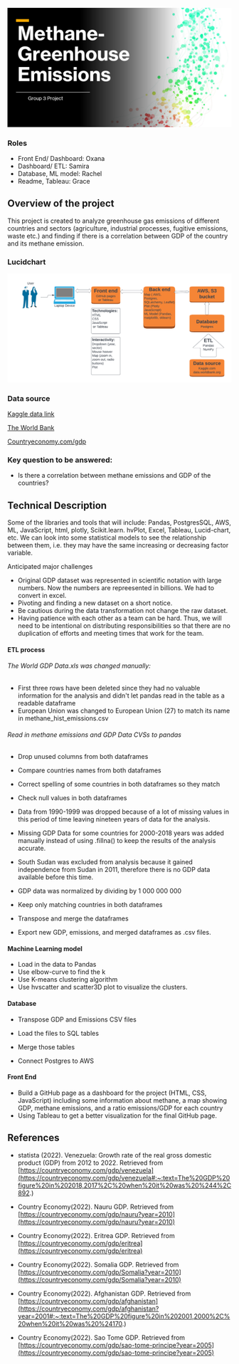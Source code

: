 ![images/Project_Cover.png](images/Project_Cover.png)



### Roles
* Front End/ Dashboard: Oxana
* Dashboard/ ETL: Samira
* Database, ML model: Rachel
* Readme, Tableau: Grace

## Overview of the project

This project is created to analyze greenhouse gas emissions of different countries and sectors (agriculture, industrial processes, fugitive emissions, waste etc.) and finding if there is a correlation between GDP of the country and its methane emission.

### Lucidchart

![images/Lucid.png](images/Lucid.png)

### Data source

[Kaggle data link](https://www.kaggle.com/datasets/kkhandekar/methane-emissions-across-the-world-19902018)

[The World Bank](https://data.worldbank.org/indicator/NY.GDP.MKTP.CD)

[Countryeconomy.com/gdp]( https://countryeconomy.com/gdp)



### Key question to be answered:

- Is there a correlation between methane emissions and GDP of the countries?



## Technical Description

Some of the libraries and tools that will include: Pandas, PostgresSQL, AWS, ML, JavaScript, html, plotly, Scikit.learn. hvPlot, Excel, Tableau, Lucid-chart, etc. We can look into some statistical models to see the relationship between them, i.e. they may have the same increasing or decreasing factor variable.

Anticipated major challenges 

* Original GDP dataset was represented in scientific notation with large numbers. Now the numbers are repreesented in billions. We had to convert in excel. 
* Pivoting and finding a new dataset on a short notice.
* Be cautious during the data transformation not change the raw dataset.
* Having patience with each other as a team can be hard. Thus, we will need to be intentional on distributing responsibilities so that there are no duplication of efforts and meeting times that work for the team. 

#### ETL process

###### The World GDP Data.xls was changed manually:

- First three rows have been deleted since they had no valuable information for the analysis and didn't let pandas read in the table as a readable dataframe
- European Union was changed to European Union (27) to match its name in methane_hist_emissions.csv

###### Read in methane emissions and GDP Data CVSs to pandas

- Drop unused columns from both dataframes
- Compare countries names from both dataframes
- Correct spelling of some countries in both dataframes so they match
- Check null values in both dataframes

- Data from 1990-1999 was dropped because of a lot of missing values in this period of time leaving nineteen years of data for the analysis.
- Missing GDP Data for some countries for 2000-2018  years was added manually instead of using .fillna() to keep the results of the analysis accurate.
- South Sudan was excluded from analysis because it gained independence from Sudan in 2011, therefore there is no GDP data available before this time.
- GDP data was normalized by dividing by 1 000 000 000
- Keep only matching countries in both dataframes
- Transpose and merge the dataframes
- Export new GDP, emissions, and merged dataframes as .csv files.



#### Machine Learning model

- Load in the data to Pandas
- Use elbow-curve to find the k
- Use K-means clustering algorithm
- Use hvscatter and scatter3D plot to visualize the clusters.



#### Database

- Transpose GDP and Emissions CSV files 

- Load the files to SQL tables
- Merge those tables
- Connect Postgres to AWS



#### Front End

- Build a GitHub page as a dashboard for the project (HTML, CSS, JavaScript) including some information about methane, a map showing GDP, methane emissions, and a ratio emissions/GDP for each country
- Using Tableau to get a better visualization for the final GitHub page.



## References

- statista (2022). Venezuela: Growth rate of the real gross domestic product (GDP) from 2012 to 2022. Retrieved from [https://countryeconomy.com/gdp/venezuela](https://countryeconomy.com/gdp/venezuela#:~:text=The%20GDP%20figure%20in%202018,2017%2C%20when%20it%20was%20%244%2C892.)

- Country Economy(2022). Nauru GDP.  Retrieved from [https://countryeconomy.com/gdp/nauru?year=2010](https://countryeconomy.com/gdp/nauru?year=2010) 

- Country Economy(2022). Eritrea GDP.  Retrieved from [https://countryeconomy.com/gdp/eritrea](https://countryeconomy.com/gdp/eritrea)
- Country Economy(2022). Somalia GDP.  Retrieved from [https://countryeconomy.com/gdp/Somalia?year=2010](https://countryeconomy.com/gdp/Somalia?year=2010)
- Country Economy(2022). Afghanistan GDP.  Retrieved from [https://countryeconomy.com/gdp/afghanistan](https://countryeconomy.com/gdp/afghanistan?year=2001#:~:text=The%20GDP%20figure%20in%202001,2000%2C%20when%20it%20was%20%24170.)
- Country Economy(2022). Sao Tome GDP.  Retrieved from [https://countryeconomy.com/gdp/sao-tome-principe?year=2005](https://countryeconomy.com/gdp/sao-tome-principe?year=2005)

